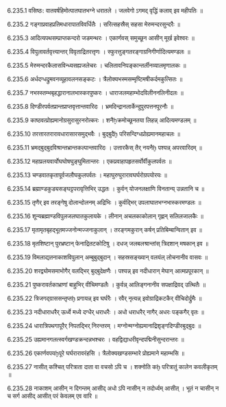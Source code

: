 6.235.1
वसिष्ठः:
वातवर्षहिमोत्पातघातभग्ने धरातले ।
जलवेगो ऽगमद् वृद्धिं कलाव् इव महीपतिः ॥


6.235.2
गङ्गाप्रवाहप्रतिमधारापातविवर्धितैः ।
सरित्सहस्रैस् सहसा मेरुमन्दरसुन्दरैः ॥


6.235.3
आदित्यपथसम्प्राप्तकन्दरो जडमन्थरः ।
एकार्णवस् समुच्छून आसीन् मूर्ख इवेश्वरः ॥


6.235.4
विपुलावर्तवृत्त्यान्तर् विवृताद्रितरत्तृणः ।
स्फुरत्तुङ्गतरङ्गाग्रनिगीर्णादित्यमण्डलः ॥


6.235.5
मेरुमन्दरकैलासविन्ध्यसह्यजलेचरः ।
चलितावनिपङ्कान्तर्लीनव्यालमृणालकः ॥


6.235.6
अर्धदग्धद्रुमवनव्यूहावलनसङ्कटः ।
त्रैलोक्यभस्मसम्मृष्टिमषीकर्दमकुत्सितः ॥


6.235.7
नभस्स्तम्भबृहद्धारानालभास्करपुष्करः ।
धाराजलमहाम्भोदविलीननलिनीदलः ॥


6.235.8
दिण्डीरपर्वतप्रान्तप्राप्तवृत्तान्तवारिदः ।
भ्रमदिन्द्रानलार्केन्दुपुरपत्तनपूरनौः ॥


6.235.9
काष्ठवत्प्रोह्यमानोग्रसुरासुरनरोत्करः ।
शनैẖक्रमोच्छूनतया लिहन्न् आदित्यमण्डलम् ॥


6.235.10
तरत्तारतरारावधारासारसमुद्भवैः ।
बुद्बुदैḫ परिसन्दिग्धप्रोह्यमानमहाचलः ॥


6.235.11
भ्रमद्बुद्बुदविश्रान्तभ्रान्तकल्पान्तवारिदः ।
उत्तारकैस् तैर् नयनैḫ पश्यन्न् अपरवारिदम् ॥


6.235.12
महाप्रलयवार्योघघोषघुङ्घुमितान्तरः ।
एकप्रवाहापहृतसर्वोर्वीकुलपर्वतः ॥


6.235.13
चण्डवातकृतापूर्वजलौघकुलपर्वतः ।
महाघुरुघुरारावघर्घरोग्रपयोरयः ॥


6.235.14
ब्रह्माण्डकुड्यसङ्घट्टपरावृत्तिभिर् उद्धतः ।
कुर्वन् योजनलक्षाणि विनतान्य् उन्नतानि च ॥


6.235.15
तृणैर् इव तरङ्गेषु दोलान्दोलनम् अद्रिभिः ।
कुर्वद्भिर् उपलाघातभग्नभास्करमण्डलः ॥


6.235.16
शून्यब्रह्माण्डविपुलजलघातकुलायके ।
लीनान् अचलकाकोलान् गृह्णन् सलिलजालकैः ॥


6.235.17
मृतामृतबृहद्भूतमज्जनोन्मज्जनाकुलान् ।
तरङ्गमकुरान् कर्षन् प्रतिबिम्बान्वितान् इव ॥


6.235.18
मृतशिष्टान् पुरभ्रष्टान् फेनाद्रितटकोटिषु ।
दधज् जलबलश्रान्तांस् त्रिदशान् मषकान् इव ॥


6.235.19
विमलाद्यतनाकाशविपुलान् अम्बुबुद्बुदान् ।
सहस्रसङ्ख्यान् वलयंल् लोचनानीव वासवः ॥


6.235.20
शरद्व्योमसमाभोगैर् वलद्भिर् बुद्बुदेक्षणैः ।
पश्यन्न् इव नदीधारान् मेघान् आत्मप्रपूरकान् ॥


6.235.21
पुष्करावर्तकाभ्राणां बाहुभिर् वीचिमण्डलैः ।
कुर्वन्न् आलिङ्गनानीव सपक्षाद्रिवद् उत्थितैः ॥


6.235.22
त्रिजगद्ग्राससन्तृप्तḫ प्रगायन्न् इव घर्घरैः ।
रवैर् नृत्यन्न् इवोग्राद्रिकटकैर् वीचिदोर्द्रुमैः ॥


6.235.23
नदीधाराधरैर् ऊर्ध्वे मध्ये दग्धैर् धराधरैः ।
अधो धराधरैर् नागैर् अधरः पङ्कगैर् वृतः ॥


6.235.24
धारात्रिपथगापूरैर् निपतद्भिर् निरन्तरम् ।
मग्नोन्मग्नोह्यमानाद्रिशृङ्गदिण्डीरबुद्बुदः ॥


6.235.25
उह्यमानगलत्स्वर्गखण्डक्रन्दन्नभश्चरः ।
वहद्विद्याधरीवृन्दपद्मिनीसुन्दरान्तरः ॥


6.235.26
एकार्णवपयḫपूरे घर्घरारावरंहसि ।
त्रैलोक्यखण्डसम्भारे प्रोह्यमाने महाम्भसि ॥


6.235.27
नासीत् कश्चित् परित्राता दाता वा वचसो ऽपि च ।
शक्नोति कḫ परित्रातुं कालेन कवलीकृतम् ॥


6.235.28
नाकाशम् आसीन् न दिगन्तम् आसीद् अधो ऽपि नासीन् न तदोर्ध्वम् आसीत् ।
भूतं न चासीन् न च सर्ग आसीद् आसीत् परं केवलम् एव वारि ॥

